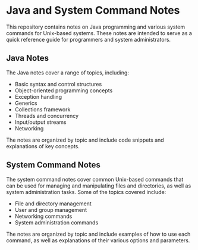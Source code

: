# Java and System Command Notes

This repository contains notes on Java programming and various system commands for Unix-based systems. These notes are intended to serve as a quick reference guide for programmers and system administrators.

## Java Notes
The Java notes cover a range of topics, including:

- Basic syntax and control structures
- Object-oriented programming concepts
- Exception handling
- Generics
- Collections framework
- Threads and concurrency
- Input/output streams
- Networking

The notes are organized by topic and include code snippets and explanations of key concepts.

## System Command Notes

The system command notes cover common Unix-based commands that can be used for managing and manipulating files and directories, as well as system administration tasks. Some of the topics covered include:

- File and directory management
- User and group management
- Networking commands
- System administration commands

The notes are organized by topic and include examples of how to use each command, as well as explanations of their various options and parameters.



